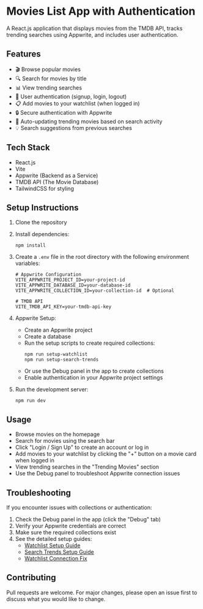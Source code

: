 # Movies List App with Authentication

A React.js application that displays movies from the TMDB API, tracks trending searches using Appwrite, and includes user authentication.

## Features

- 🎬 Browse popular movies
- 🔍 Search for movies by title
- 📊 View trending searches
- 👤 User authentication (signup, login, logout)
- 📋 Add movies to your watchlist (when logged in)
- 🔒 Secure authentication with Appwrite
- 🔄 Auto-updating trending movies based on search activity
- 💡 Search suggestions from previous searches

## Tech Stack

- React.js
- Vite
- Appwrite (Backend as a Service)
- TMDB API (The Movie Database)
- TailwindCSS for styling

## Setup Instructions

1. Clone the repository
2. Install dependencies:

   ```
   npm install
   ```

3. Create a `.env` file in the root directory with the following environment variables:

   ```
   # Appwrite Configuration
   VITE_APPWRITE_PROJECT_ID=your-project-id
   VITE_APPWRITE_DATABASE_ID=your-database-id
   VITE_APPWRITE_COLLECTION_ID=your-collection-id  # Optional

   # TMDB API
   VITE_TMDB_API_KEY=your-tmdb-api-key
   ```

4. Appwrite Setup:

   - Create an Appwrite project
   - Create a database
   - Run the setup scripts to create required collections:
     ```
     npm run setup-watchlist
     npm run setup-search-trends
     ```
   - Or use the Debug panel in the app to create collections
   - Enable authentication in your Appwrite project settings

5. Run the development server:
   ```
   npm run dev
   ```

## Usage

- Browse movies on the homepage
- Search for movies using the search bar
- Click "Login / Sign Up" to create an account or log in
- Add movies to your watchlist by clicking the "+" button on a movie card when logged in
- View trending searches in the "Trending Movies" section
- Use the Debug panel to troubleshoot Appwrite connection issues

## Troubleshooting

If you encounter issues with collections or authentication:

1. Check the Debug panel in the app (click the "Debug" tab)
2. Verify your Appwrite credentials are correct
3. Make sure the required collections exist
4. See the detailed setup guides:
   - [Watchlist Setup Guide](./WATCHLIST_SETUP.md)
   - [Search Trends Setup Guide](./SEARCH_TRENDS_SETUP.md)
   - [Watchlist Connection Fix](./WATCHLIST_CONNECTION_FIX.md)

## Contributing

Pull requests are welcome. For major changes, please open an issue first to discuss what you would like to change.

